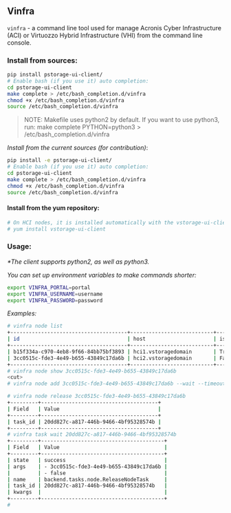 ## Vinfra

`vinfra` - a command line tool used for manage Acronis Cyber Infrastructure (ACI) or Virtuozzo Hybrid Infrastructure (VHI) from the command line console.

### Install from sources:
```bash
pip install pstorage-ui-client/
# Enable bash (if you use it) auto completion:
cd pstorage-ui-client
make complete > /etc/bash_completion.d/vinfra
chmod +x /etc/bash_completion.d/vinfra
source /etc/bash_completion.d/vinfra
```

> NOTE: Makefile uses python2 by default. If you want to use python3, run:
> make complete PYTHON=python3 > /etc/bash_completion.d/vinfra

*Install from the current sources (for contribution)*:

```bash
pip install -e pstorage-ui-client/
# Enable bash (if you use it) auto completion:
cd pstorage-ui-client
make complete > /etc/bash_completion.d/vinfra
chmod +x /etc/bash_completion.d/vinfra
source /etc/bash_completion.d/vinfra
```

#### Install from the yum repository:

```bash
# On HCI nodes, it is installed automatically with the vstorage-ui-client package.
# yum install vstorage-ui-client
```

### Usage:

*\*The client supports python2, as well as python3.*

*You can set up environment variables to make commands shorter:*

```bash
export VINFRA_PORTAL=portal
export VINFRA_USERNAME=username
export VINFRA_PASSWORD=password
```

*Examples:*

```bash
# vinfra node list
+--------------------------------------+---------------------------+------------+-----------+-------------+
| id                                   | host                      | is_primary | is_online | is_assigned |
+--------------------------------------+---------------------------+------------+-----------+-------------+
| b15f334a-c970-4eb8-9f66-84bb75bf3893 | hci1.vstoragedomain       | True       | True      | True        |
| 3cc0515c-fde3-4e49-b655-43849c17da6b | hci2.vstoragedomain       | False      | True      | True        |
+--------------------------------------+---------------------------+------------+-----------+-------------+
# vinfra node show 3cc0515c-fde3-4e49-b655-43849c17da6b
<cut>
# vinfra node add 3cc0515c-fde3-4e49-b655-43849c17da6b --wait --timeout 200

# vinfra node release 3cc0515c-fde3-4e49-b655-43849c17da6b
+---------+--------------------------------------+
| Field   | Value                                |
+---------+--------------------------------------+
| task_id | 20dd827c-a817-446b-9466-4bf95328574b |
+---------+--------------------------------------+
# vinfra task wait 20dd827c-a817-446b-9466-4bf95328574b
+---------+----------------------------------------+
| Field   | Value                                  |
+---------+----------------------------------------+
| state   | success                                |
| args    | - 3cc0515c-fde3-4e49-b655-43849c17da6b |
|         | - false                                |
| name    | backend.tasks.node.ReleaseNodeTask     |
| task_id | 20dd827c-a817-446b-9466-4bf95328574b   |
| kwargs  |                                        |
+---------+----------------------------------------+
#
```
